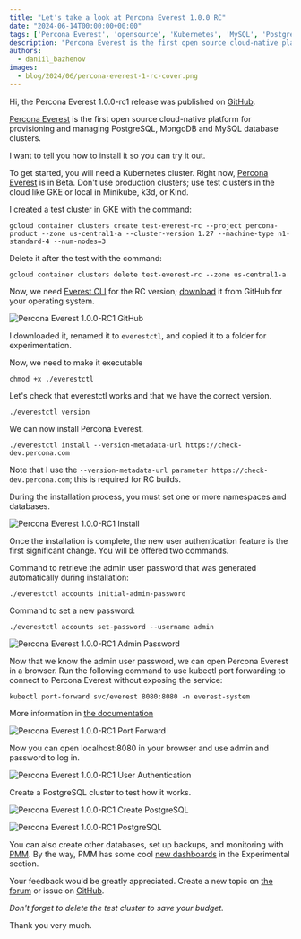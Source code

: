 ```yaml
---
title: "Let's take a look at Percona Everest 1.0.0 RC"
date: "2024-06-14T00:00:00+00:00"
tags: ['Percona Everest', 'opensource', 'Kubernetes', 'MySQL', 'PostgreSQL', 'MongoDB']
description: "Percona Everest is the first open source cloud-native platform for provisioning and managing PostgreSQL, MongoDB and MySQL database clusters."
authors:
  - daniil_bazhenov
images:
  - blog/2024/06/percona-everest-1-rc-cover.png
---
```


Hi, the Percona Everest 1.0.0-rc1 release was published on [GitHub](https://github.com/percona/everest/releases).

[Percona Everest](/projects/everest/) is the first open source cloud-native platform for provisioning and managing PostgreSQL, MongoDB and MySQL database clusters.

I want to tell you how to install it so you can try it out. 

To get started, you will need a Kubernetes cluster. Right now, [Percona Everest](https://docs.percona.com/everest/index.html) is in Beta. Don't use production clusters; use test clusters in the cloud like GKE or local in Minikube, k3d, or Kind. 

I created a test cluster in GKE with the command:

`gcloud container clusters create test-everest-rc --project percona-product --zone us-central1-a --cluster-version 1.27 --machine-type n1-standard-4 --num-nodes=3`

Delete it after the test with the command:

`gcloud container clusters delete test-everest-rc --zone us-central1-a`

Now, we need [Everest CLI](https://docs.percona.com/everest/install/installEverestCLI.html) for the RC version; [download](https://github.com/percona/everest/releases) it from GitHub for your operating system.

![Percona Everest 1.0.0-RC1 GitHub](blog/2024/06/percona-everest-1-rc-github.png)

I downloaded it, renamed it to `everestctl`, and copied it to a folder for experimentation. 

Now, we need to make it executable 

`chmod +x ./everestctl`

Let's check that everestctl works and that we have the correct version.

`./everestctl version`

We can now install Percona Everest.

`./everestctl install --version-metadata-url https://check-dev.percona.com`

Note that I use the `--version-metadata-url parameter https://check-dev.percona.com`; this is required for RC builds.

During the installation process, you must set one or more namespaces and databases.

![Percona Everest 1.0.0-RC1 Install](blog/2024/06/percona-everest-1-rc-install.png)

Once the installation is complete, the new user authentication feature is the first significant change. You will be offered two commands.

Command to retrieve the admin user password that was generated automatically during installation:

`./everestctl accounts initial-admin-password`

Command to set a new password:

`./everestctl accounts set-password --username admin`

![Percona Everest 1.0.0-RC1 Admin Password](blog/2024/06/percona-everest-1-rc-admin-pass.png)

Now that we know the admin user password, we can open Percona Everest in a browser. Run the following command to use kubectl port forwarding to connect to Percona Everest without exposing the service:

`kubectl port-forward svc/everest 8080:8080 -n everest-system`

More information in [the documentation](https://docs.percona.com/everest/install/installEverest.html)

![Percona Everest 1.0.0-RC1 Port Forward](blog/2024/06/percona-everest-1-rc-port.png)

Now you can open localhost:8080 in your browser and use admin and password to log in.

![Percona Everest 1.0.0-RC1 User Authentication](blog/2024/06/percona-everest-1-rc-login.png)

Create a PostgreSQL cluster to test how it works. 

![Percona Everest 1.0.0-RC1 Create PostgreSQL](blog/2024/06/percona-everest-1-rc-db.png)

![Percona Everest 1.0.0-RC1 PostgreSQL](blog/2024/06/percona-everest-1-rc-postgres.png)

You can also create other databases, set up backups, and monitoring with [PMM](https://www.percona.com/open-source-database-monitoring-tools-for-mysql-mongodb-postgresql-more-percona). By the way, PMM has some cool [new dashboards](https://www.percona.com/blog/postgresql-monitoring-with-percona-monitoring-and-management-a-redefined-summary/) in the Experimental section.

Your feedback would be greatly appreciated. Create a new topic on [the forum](https://forums.percona.com/c/percona-everest/81) or issue on [GitHub](https://github.com/percona/everest/issues).

*Don't forget to delete the test cluster to save your budget.*

Thank you very much.
